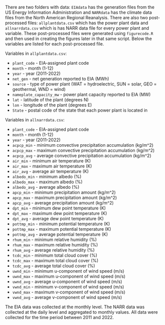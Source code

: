 There are two folders with data: `EIAdata` has the generation files from the US Energy Information Administration and `NARRdata` has the climate data files from the North American Regional Reanalysis. There are also two post-processed files: `allplantdata.csv` which has the power plant data and `allnarrdata.csv` which is has NARR data file for every power plant and variable. These post-processed files were generated using `figurecode.R` and then used in creating the figures later in that same script. Below the variables are listed for each post-processed file. 

Variables in `allplantdata.csv`:

* `plant_code` - EIA-assigned plant code
* `month` - month (1-12)
* `year` - year (2011-2022)
* `net_gen` - net generation reported to EIA (MWh)
* `source` - type of power plant (WAT = hydroelectric, SUN = solar, GEO = geothermal, WND = wind)
* `nameplate_capacity_mw` - power plant capacity reported to EIA (MW)
* `lat` - latitude of the plant (degrees N)
* `lon` - longitude of the plant (degrees E)
* `State` - postal code of the state that each power plant is located in

Variables in `allnarrdata.csv`: 

* `plant_code` - EIA-assigned plant code
* `month` - month (1-12)
* `year` - year (2011-2022)
* `acpcp_min` - minimum convective precipitation accumulation (kg/m^2)
* `acpcp_max` - maximum convective precipitation accumulation (kg/m^2)
* `acpcp_avg` - average convective precipitation accumulation (kg/m^2)
* `air_min` - minimum air temperature (K)
* `air_max` - maximum air temperature (K)
* `air_avg` - average air temperature (K)
* `albedo_min` - minimum albedo (%)
* `albedo_max` - maximum albedo (%)
* `albedo_avg` - average albedo (%)
* `apcp_min` - minimum precipitation amount (kg/m^2)
* `apcp_max` - maximum precipitation amount (kg/m^2)
* `apcp_avg` - average precipitation amount (kg/m^2)
* `dpt_min` - minimum dew point temperature (K)
* `dpt_max` - maximum dew point temperature (K)
* `dpt_avg` - average dew point temperature (K)
* `pottmp_min` - minimum potential temperature (K)
* `pottmp_max` - maximum potential temperature (K)
* `pottmp_avg` - average potential temperature (K)
* `rhum_min` - minimum relative humidity (%)
* `rhum_max` - maximum relative humidity (%)
* `rhum_avg` - average relative humidity (%)
* `tcdc_min` - minimum total cloud cover (%)
* `tcdc_max` - maximum total cloud cover (%)
* `tcdc_avg` - average total cloud cover (%)
* `uwnd_min` - minimum u-component of wind speed (m/s)
* `uwnd_max` - maximum u-component of wind speed (m/s)
* `uwnd_avg` - average u-component of wind speed (m/s)
* `vwnd_min` - minimum v-component of wind speed (m/s)
* `vwnd_max` - maximum v-component of wind speed (m/s)
* `vwnd_avg` - average v-component of wind speed (m/s)

The EIA data was collected at the monthly level. The NARR data was collected at the daily level and aggregated to monthly values. All data were collected for the time period between 2011 and 2022.
